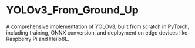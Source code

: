 # YOLOv3_From_Ground_Up
A comprehensive implementation of YOLOv3, built from scratch in PyTorch, including training, ONNX conversion, and deployment on edge devices like Raspberry Pi and Heilo8L.

